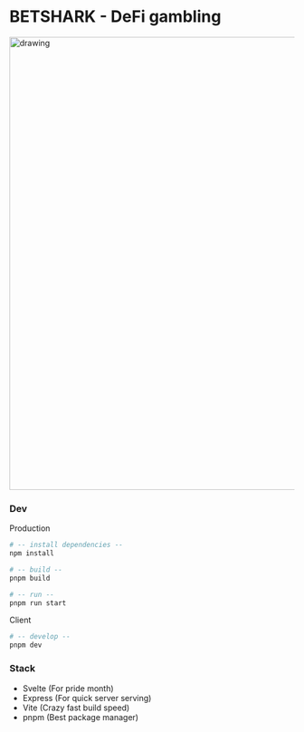 # BETSHARK - DeFi gambling
<img src="https://github.com/CoopTRUE/betshark/blob/main/src/assets/betshark-logo.png" alt="drawing" width="800"/>


### Dev

Production

```bash
# -- install dependencies --
npm install

# -- build --
pnpm build

# -- run --
pnpm run start
```

Client

```bash
# -- develop --
pnpm dev
```

### Stack

-   Svelte (For pride month)
-   Express (For quick server serving)
-   Vite (Crazy fast build speed)
-   pnpm (Best package manager)
